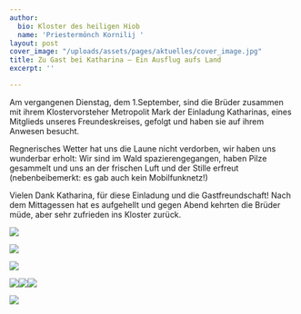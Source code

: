 ```yaml
---
author:
  bio: Kloster des heiligen Hiob
  name: 'Priestermönch Kornilij '
layout: post
cover_image: "/uploads/assets/pages/aktuelles/cover_image.jpg"
title: Zu Gast bei Katharina – Ein Ausflug aufs Land
excerpt: ''

---
```

Am vergangenen Dienstag, dem 1.September, sind die Brüder zusammen mit ihrem Klostervorsteher Metropolit Mark der Einladung Katharinas, eines Mitglieds unseres Freundeskreises, gefolgt und haben sie auf ihrem Anwesen besucht.

Regnerisches Wetter hat uns die Laune nicht verdorben, wir haben uns wunderbar erholt: Wir sind im Wald spazierengegangen, haben Pilze gesammelt und uns an der frischen Luft und der Stille erfreut (nebenbeibemerkt: es gab auch kein Mobilfunknetz!)

Vielen Dank Katharina, für diese Einladung und die Gastfreundschaft! Nach dem Mittagessen hat es aufgehellt und gegen Abend kehrten die Brüder müde, aber sehr zufrieden ins Kloster zurück.

![](https://res.cloudinary.com/hiobmon/image/upload/v1599590758/media/2020/DSC_1259_j7dlt9.jpg)

![](https://res.cloudinary.com/hiobmon/image/upload/v1599590816/media/2020/DSC_1244_fz1tjl.jpg)

![](https://res.cloudinary.com/hiobmon/image/upload/v1599590847/media/2020/DSC_1240_rbsitn.jpg)

![](https://res.cloudinary.com/hiobmon/image/upload/v1599590650/media/2020/024e3028-0fed-4b9b-b170-108ce8f654bf_mibay7.jpg)![](https://res.cloudinary.com/hiobmon/image/upload/v1599590662/media/2020/8d38376c-d8c1-4cd5-b94b-ed46db61d9bc_rbynd6.jpg)![](https://res.cloudinary.com/hiobmon/image/upload/v1599590674/media/2020/7c58d48a-0293-4cc7-bed2-6b031532ff61_ynxedi.jpg)

![](https://res.cloudinary.com/hiobmon/image/upload/v1599590867/media/2020/DSC_1238_aztzpk.jpg)